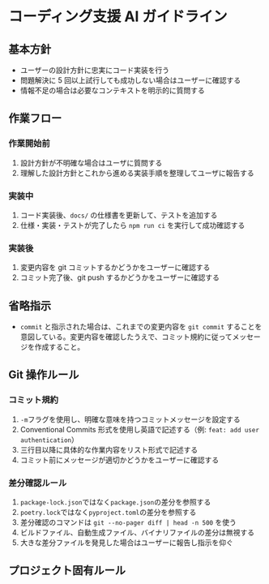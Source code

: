 # コーディング支援 AI ガイドライン

## 基本方針

- ユーザーの設計方針に忠実にコード実装を行う
- 問題解決に 5 回以上試行しても成功しない場合はユーザーに確認する
- 情報不足の場合は必要なコンテキストを明示的に質問する

## 作業フロー

### 作業開始前

1. 設計方針が不明確な場合はユーザに質問する
2. 理解した設計方針とこれから進める実装手順を整理してユーザに報告する

### 実装中

1. コード実装後、`docs/` の仕様書を更新して、テストを追加する
2. 仕様・実装・テストが完了したら `npm run ci` を実行して成功確認する

### 実装後

1. 変更内容を git コミットするかどうかをユーザーに確認する
2. コミット完了後、git push するかどうかをユーザーに確認する

## 省略指示

- `commit` と指示された場合は、これまでの変更内容を `git commit` することを意図している。変更内容を確認したうえで、コミット規約に従ってメッセージを作成すること。

## Git 操作ルール

### コミット規約

1. `-m`フラグを使用し、明確な意味を持つコミットメッセージを設定する
2. Conventional Commits 形式を使用し英語で記述する（例: `feat: add user authentication`）
3. 三行目以降に具体的な作業内容をリスト形式で記述する
4. コミット前にメッセージが適切かどうかをユーザーに確認する

### 差分確認ルール

1. `package-lock.json`ではなく`package.json`の差分を参照する
2. `poetry.lock`ではなく`pyproject.toml`の差分を参照する
3. 差分確認のコマンドは `git --no-pager diff | head -n 500` を使う
4. ビルドファイル、自動生成ファイル、バイナリファイルの差分は無視する
5. 大きな差分ファイルを発見した場合はユーザーに報告し指示を仰ぐ

## プロジェクト固有ルール
